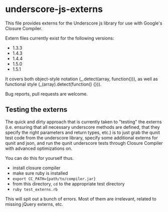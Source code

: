 # underscore-js-externs

This file provides externs for the Underscore js library for use with
Google's Closure Compiler.

Extern files currently exist for the following versions: 

- 1.3.3
- 1.4.3
- 1.4.4
- 1.5.0
- 1.5.1

It covers both object-style notation (\_.detect(array, function())), as
well as functional style (\_(array).detect(function() {})).

Bug reports, pull requests are welcome.

## Testing the externs

The quick and dirty approach that is currently taken to "testing" the
externs (i.e. ensuring that all necessary underscore methods are
defined, that they specify the right parameters and return types, etc.)
is to just grab the qunit test code from the underscore library, specify
some additional externs for qunit and json, and run the qunit underscore
tests through Closure Compiler with advanced optimizations on.

You can do this for yourself thus.

- install closure compiler
- make sure ruby is installed
- `export CC_PATH={path/to/compiler.jar}`
- from this directory, `cd` to the appropriate test directory
- `ruby test_externs.rb`

This will spit out a bunch of errors. Most of them are irrelevant,
related to missing jQuery externs, etc.
